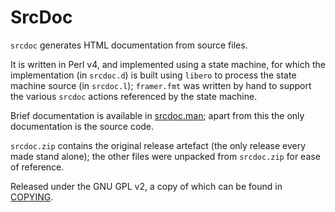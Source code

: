 # SrcDoc

`srcdoc` generates HTML documentation from source files.

It is written in Perl v4, and implemented using a state machine, for 
which the implementation (in `srcdoc.d`) is built using `libero` to 
process the state machine source (in `srcdoc.l`); `framer.fmt` was 
written by hand to support the various `srcdoc` actions referenced
by the state machine.

Brief documentation is available in [srcdoc.man](srcdoc.man); apart from
this the only documentation is the source code.

`srcdoc.zip` contains the original release artefact (the only release
every made stand alone); the other files were unpacked from `srcdoc.zip`
for ease of reference.

Released under the GNU GPL v2, a copy of which can be found in 
[COPYING](COPYING).
